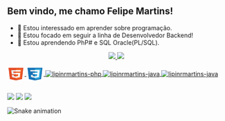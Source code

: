 ## Bem vindo, me chamo Felipe Martins!

- 👀 Estou interessado em aprender sobre programação.
- 🎯 Estou focado em seguir a linha de Desenvolvedor Backend!
- 🌱 Estou aprendendo PhP# e SQL Oracle(PL/SQL).

<div align="center">
  <a href="https://github.com/lipinrmartins">
  <img height="180em" src="https://github-readme-stats.vercel.app/api?username=lipinrmartins&show_icons=true&theme=dark&include_all_commits=true&count_private=true"/>
  <img height="180em" src="https://github-readme-stats.vercel.app/api/top-langs/?username=lipinrmartins&layout=compact&langs_count=7&theme=dark"/>
</div>
<div style="display: inline_block"><br>
  <img align="center" alt="lipinrmartins-HTML" height="30" width="40" src="https://raw.githubusercontent.com/devicons/devicon/master/icons/html5/html5-original.svg"/>
  <img align="center" alt="lipinrmartins-CSS" height="30" width="40" src="https://raw.githubusercontent.com/devicons/devicon/master/icons/css3/css3-original.svg"/>
  <img align="center" alt="lipinrmartins-php" height="30" width="40" src="https://cdn.jsdelivr.net/gh/devicons/devicon/icons/php/php-original.svg"/>
  <img align="center" alt="lipinrmartins-java" height="35" width="45" src="https://cdn.jsdelivr.net/gh/devicons/devicon/icons/java/java-original-wordmark.svg"/>
  <img align="center" alt="lipinrmartins-java" height="35" width="45" src="https://cdn.jsdelivr.net/gh/devicons/devicon/icons/spring/spring-plain-wordmark.svg"/>
</div>
  
##
 
<div> 
  <a href = "https://www.instagram.com/lipinrmartins" target="_blank"><img src="https://img.shields.io/badge/-Instagram-%23E4405F?style=for-the-badge&logo=instagram&logoColor=white" target="_blank"></a>
  <a href = "mailto:felipe.martinsjiu@gmail.com"><img src="https://img.shields.io/badge/Gmail-D14836?style=for-the-badge&logo=gmail&logoColor=white" target="_blank"></a>
  <a href = "https://www.linkedin.com/in/felipe-rodrigues-martins-abaa17229/" target="_blank"><img src="https://img.shields.io/badge/-LinkedIn-%230077B5?style=for-the-badge&logo=linkedin&logoColor=white" target="_blank"></a> 
 
  ![Snake animation](https://github.com/lipinrmartins/lipinrmartins/blob/output/github-contribution-grid-snake.svg)
</div>

